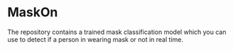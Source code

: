 # MaskOn
The repository contains a trained mask classification model which you can use to detect if a person in wearing mask or not in real time.
